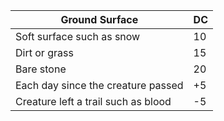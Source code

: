 | **Ground Surface**                  | **DC** |
|-------------------------------------|--------|
| Soft surface such as snow           | 10     |
| Dirt or grass                       | 15     |
| Bare stone                          | 20     |
| Each day since the creature passed  | +5     |
| Creature left a trail such as blood | -5     |